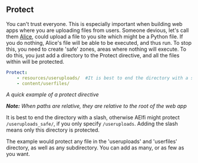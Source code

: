 ## Protect

You can't trust everyone. This is especially important when building web apps where you are uploading files from users. Someone devious, let's call them [Alice](https://xkcd.com/177/), could upload a file to you site which might be a Python file. If you do nothing, Alice's file will be able to be executed, and thus run. To stop this, you need to create 'safe' zones, areas where nothing will execute. To do this, you just add a directory to the Protect directive, and all the files within will be protected.
```YAML
Protect:
    - resources/useruploads/  #It is best to end the directory with a slash
    - content/userfiles/
```
*A quick example of a protect directive*

***Note:*** *When paths are relative, they are relative to the root of the web app*

It is best to end the directory with a slash, otherwise AElfi might protect `/useruploads_safe/`, if you only specify `/useruploads`. Adding the slash means only this directory is protected.

The example would protect any file in the 'useruploads' and 'userfiles' directory, as well as any subdirectory. You can add as many, or as few as you want.

